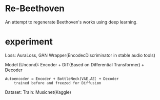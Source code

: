 # Re-Beethoven

An attempt to regenerate Beethoven's works using deep learning.

# experiment

Loss:
AuraLoss, GAN Wrapper(EncodecDiscriminator in stable audio tools)

Model (Uncond):
Encoder + DiT(Based on Differential Transformer) + Decoder

    Autoencoder = Encoder + BottleNeck(VAE,AE) + Decoder
        trained before and freezed for Diffusion

Dataset:
Train: Musicnet(Kaggle)
